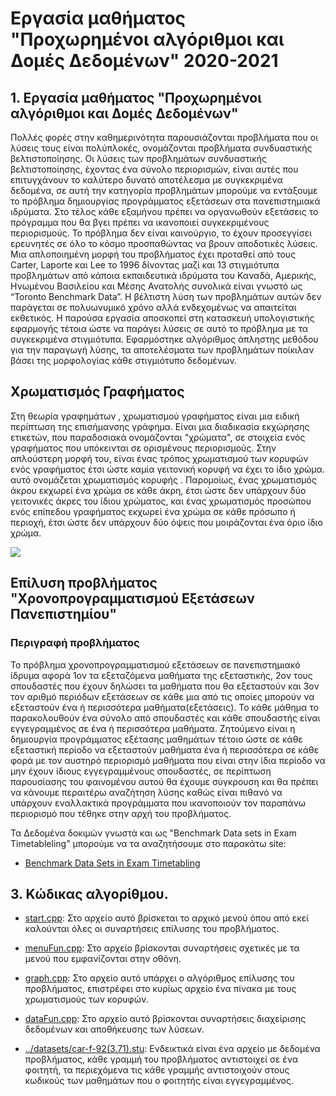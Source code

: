 # Εργασία μαθήματος "Προχωρημένοι αλγόριθμοι και Δομές Δεδομένων" 2020-2021

## 1. Εργασία μαθήματος "Προχωρημένοι αλγόριθμοι και Δομές Δεδομένων"
Πολλές φορές στην καθημερινότητα παρουσιάζονται προβλήματα που οι λύσεις τους είναι πολύπλοκές, ονομάζονται προβλήματα συνδυαστικής βελτιστοποίησης. Οι λύσεις των προβλημάτων συνδυαστικής βελτιστοποίησης, έχοντας ένα σύνολο περιορισμών,  είναι αυτές που επιτυγχάνουν το καλύτερο δυνατό αποτέλεσμα με συγκεκριμένα δεδομένα, σε αυτή την κατηγορία προβλημάτων μπορούμε να εντάξουμε το πρόβλημα δημιουργίας προγράμματος εξετάσεων στα πανεπιστημιακά ιδρύματα. Στο τέλος κάθε εξαμήνου πρέπει να οργανωθούν εξετάσεις το πρόγραμμα που θα βγει πρέπει να ικανοποιεί συγκεκριμένους περιορισμούς. Το πρόβλημα δεν είναι καινούργιο, το έχουν προσεγγίσει ερευνητές σε όλο το κόσμο προσπαθώντας να βρουν αποδοτικές λύσεις. Μια απλοποιημένη μορφή του προβλήματος έχει προταθεί από τους Carter, Laporte και Lee το 1996 δίνοντας μαζί και 13 στιγμιότυπα προβλημάτων από κάποια εκπαιδευτικά ιδρύματα του Καναδά, Αμερικής, Ηνωμένου Βασιλείου και Μέσης Ανατολής συνολικά είναι γνωστό ως “Toronto Benchmark Data”. Η βέλτιστη λύση των προβλημάτων αυτών δεν παράγεται σε πολυωνυμικό χρόνο  αλλά ενδεχομένως να απαιτείται εκθετικός. Η παρούσα εργασία αποσκοπεί στη κατασκευή υπολογιστικής εφαρμογής τέτοια ώστε να παράγει λύσεις σε αυτό το πρόβλημα με τα συγκεκριμένα στιγμιότυπα. Εφαρμόστηκε αλγόριθμος άπληστης μεθόδου για την παραγωγή λύσης, τα αποτελέσματα των προβλημάτων ποίκιλαν βάσει της μορφολογίας κάθε στιγμιότυπο δεδομένων.

## Χρωματισμός Γραφήματος 
Στη θεωρία γραφημάτων , χρωματισμού γραφήματος είναι μια ειδική περίπτωση της επισήμανσης γράφημα. Είναι μια διαδικασία εκχώρησης ετικετών, που παραδοσιακά ονομάζονται "χρώματα", σε στοιχεία ενός γραφήματος που υπόκεινται σε ορισμένους περιορισμούς. Στην απλούστερη μορφή του, είναι ένας τρόπος χρωματισμού των κορυφών ενός γραφήματος έτσι ώστε καμία γειτονική κορυφή να έχει το ίδιο χρώμα. αυτό ονομάζεται χρωματισμός κορυφής . Παρομοίως, ένας χρωματισμός άκρου εκχωρεί ένα χρώμα σε κάθε άκρη, έτσι ώστε δεν υπάρχουν δύο γειτονικές άκρες του ίδιου χρώματος, και ένας χρωματισμός προσώπου ενός επίπεδου γραφήματος εκχωρεί ένα χρώμα σε κάθε πρόσωπο ή περιοχή, έτσι ώστε δεν υπάρχουν δύο όψεις που μοιράζονται ένα όριο ίδιο χρώμα.

![](https://en.wikipedia.org/wiki/Graph_coloring#/media/File:Petersen_graph_3-coloring.svg)

## Επίλυση προβλήματος "Χρονοπρογραμματισμού Εξετάσεων Πανεπιστημίου"

### Περιγραφή προβλήματος

Το πρόβλημα χρονοπρογραμματισμού εξετάσεων σε πανεπιστημιακό ίδρυμα αφορά 1ον  τα εξεταζόμενα μαθήματα της εξεταστικής, 2ον τους σπουδαστές που έχουν δηλώσει τα μαθήματα που θα εξεταστούν και 3ον τον αριθμό περιόδων εξετάσεων σε κάθε μια από τις οποίες μπορούν να εξεταστούν ένα ή περισσότερα μαθήματα(εξετάσεις). Το κάθε μάθημα το παρακολουθούν ένα σύνολο από σπουδαστές και κάθε σπουδαστής είναι εγγεγραμμένος σε ένα ή περισσότερα μαθήματα. Ζητούμενο είναι η δημιουργία προγράμματος εξέτασης μαθημάτων τέτοιο ώστε σε κάθε εξεταστική περίοδο να εξεταστούν μαθήματα ένα ή περισσότερα σε κάθε φορά με τον αυστηρό περιορισμό μαθήματα που είναι στην ίδια περίοδο να μην έχουν  ίδιους  εγγεγραμμένους σπουδαστές, σε περίπτωση παρουσίασης του φαινομένου αυτού θα έχουμε σύγκρουση και θα πρέπει να κάνουμε περαιτέρω αναζήτηση λύσης καθώς είναι πιθανό να υπάρχουν εναλλακτικά προγράμματα που ικανοποιούν τον παραπάνω περιορισμό που τέθηκε στην αρχή του προβλήματος.

Τα Δεδομένα δοκιμών γνωστά και ως "Benchmark Data sets in Exam Timetableling" μπορούμε να τα αναζητήσουμε στο παρακάτω site: 
* [Benchmark Data Sets in Exam Timetabling](http://www.asap.cs.nott.ac.uk/external/resources/)

## 3. Κώδικας αλγορίθμου.

* [start.cpp](/src2/start.cpp): Στο αρχείο αυτό βρίσκεται το αρχικό μενού όπου από εκεί καλούνται όλες οι συναρτήσεις  επίλυσης του προβλήματος.

* [menuFun.cpp](/src2/menuFun.cpp): Στο αρχείο βρίσκονται συναρτήσεις  σχετικές με τα μενού που εμφανίζονται στην οθόνη.

* [graph.cpp](/src2/graph.cpp): Στο αρχείο αυτό υπάρχει ο αλγόριθμος επίλυσης του προβλήματος, επιστρέφει στο κυρίως αρχείο ένα πίνακα με τους χρωματισμούς των κορυφών.

* [dataFun.cpp](/src2/dataFun.cpp): Στο αρχείο αυτό βρίσκονται συναρτήσεις διαχείρισης δεδομένων και αποθήκευσης των λύσεων.

* [../datasets/car-f-92(3.71).stu](/datasets/car-f-92(3.71).stu): Ενδεικτικά είναι ένα αρχείο με δεδομένα προβλήματος, κάθε γραμμή του προβλήματος αντιστοιχεί σε ένα φοιτητή, τα περιεχόμενα τις κάθε γραμμής αντιστοιχούν στους κωδικούς των μαθημάτων που ο φοιτητής είναι εγγεγραμμένος.
